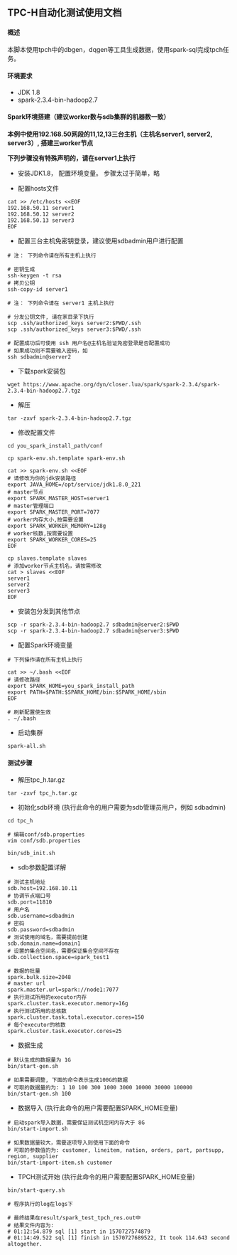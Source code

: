 

## TPC-H自动化测试使用文档

#### 概述

​	本脚本使用tpch中的dbgen，dqgen等工具生成数据，使用spark-sql完成tpch任务。



#### 环境要求

- JDK 1.8
- spark-2.3.4-bin-hadoop2.7



#### Spark环境搭建（建议worker数与sdb集群的机器数一致）

**本例中使用192.168.50网段的11,12,13三台主机（主机名server1, server2, server3）, 搭建三worker节点**

**下列步骤没有特殊声明的，请在server1上执行**

- 安装JDK1.8， 配置环境变量。 步骤太过于简单，略

- 配置hosts文件 

```shell
cat >> /etc/hosts <<EOF
192.168.50.11 server1
192.168.50.12 server2
192.168.50.13 server3
EOF
```



- 配置三台主机免密钥登录，建议使用sdbadmin用户进行配置

```shell
# 注： 下列命令请在所有主机上执行

# 密钥生成
ssh-keygen -t rsa
# 拷贝公钥
ssh-copy-id server1
```

```shell
# 注： 下列命令请在 server1 主机上执行

# 分发公钥文件, 请在家目录下执行
scp .ssh/authorized_keys server2:$PWD/.ssh
scp .ssh/authorized_keys server3:$PWD/.ssh

# 配置成功后可使用 ssh 用户名@主机名验证免密登录是否配置成功
# 如果成功则不需要输入密码，如
ssh sdbadmin@server2
```



- 下载spark安装包

```shell
wget https://www.apache.org/dyn/closer.lua/spark/spark-2.3.4/spark-2.3.4-bin-hadoop2.7.tgz
```



- 解压

```
tar -zxvf spark-2.3.4-bin-hadoop2.7.tgz
```



- 修改配置文件

```shell
cd you_spark_install_path/conf

cp spark-env.sh.template spark-env.sh

cat >> spark-env.sh <<EOF
# 请修改为你的jdk安装路径
export JAVA_HOME=/opt/service/jdk1.8.0_221
# master节点
export SPARK_MASTER_HOST=server1
# master管理端口
export SPARK_MASTER_PORT=7077
# worker内存大小,按需要设置
export SPARK_WORKER_MEMORY=128g
# worker核数,按需要设置
export SPARK_WORKER_CORES=25
EOF

cp slaves.template slaves
# 添加worker节点主机名，请按需修改
cat > slaves <<EOF
server1
server2
server3
EOF
```



- 安装包分发到其他节点

```\
scp -r spark-2.3.4-bin-hadoop2.7 sdbadmin@server2:$PWD
scp -r spark-2.3.4-bin-hadoop2.7 sdbadmin@server3:$PWD
```



- 配置Spark环境变量

```shell
# 下列操作请在所有主机上执行

cat >> ~/.bash <<EOF
# 请修改路径
export SPARK_HOME=you_spark_install_path
export PATH=$PATH:$SPARK_HOME/bin:$SPARK_HOME/sbin
EOF

# 刷新配置使生效
. ~/.bash
```



- 启动集群

```
spark-all.sh
```



#### 测试步骤

- 解压tpc_h.tar.gz

```shell
tar -zxvf tpc_h.tar.gz
```



- 初始化sdb环境  (执行此命令的用户需要为sdb管理员用户，例如 sdbadmin)

```shell
cd tpc_h

# 编辑conf/sdb.properties
vim conf/sdb.properties

bin/sdb_init.sh
```



- sdb参数配置详解

```properties
# 测试主机地址
sdb.host=192.168.10.11
# 协调节点端口号
sdb.port=11810
# 用户名
sdb.username=sdbadmin
# 密码
sdb.password=sdbadmin
# 测试使用的域名，需要提前创建
sdb.domain.name=domain1
# 设置的集合空间名，需要保证集合空间不存在
sdb.collection.space=spark_test1

# 数据的批量
spark.bulk.size=2048
# master url
spark.master.url=spark://node1:7077
# 执行测试所用的executor内存
spark.cluster.task.executor.memory=16g
# 执行测试所用的总核数
spark.cluster.task.total.executor.cores=150
# 每个executor的核数
spark.cluster.task.executor.cores=25
```



- 数据生成

```shell
# 默认生成的数据量为 1G
bin/start-gen.sh

# 如果需要调整, 下面的命令表示生成100G的数据
# 可取的数据量的为: 1 10 100 300 1000 3000 10000 30000 100000
bin/start-gen.sh 100
```



- 数据导入  (执行此命令的用户需要配置SPARK_HOME变量)

```shell
# 启动spark导入数据，需要保证测试机空闲内存大于 8G
bin/start-import.sh

# 如果数据量较大，需要逐项导入则使用下面的命令
# 可取的参数值的为: customer, lineitem, nation, orders, part, partsupp, region, supplier
bin/start-import-item.sh customer

```



- TPCH测试开始 (执行此命令的用户需要配置SPARK_HOME变量)

```shell
bin/start-query.sh

# 程序执行的log在logs下

# 最终结果在result/spark_test_tpch_res.out中
# 结果文件内容为:
# 01:12:54.879 sql [1] start in 1570727574879
# 01:14:49.522 sql [1] finish in 1570727689522, It took 114.643 second altogether.
```

